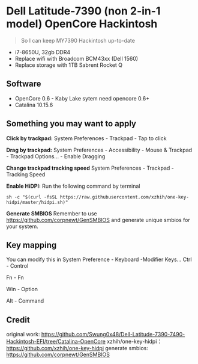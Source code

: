 # Dell Latitude-7390 (non 2-in-1 model) OpenCore Hackintosh
> So I can keep MY7390 Hackintosh up-to-date

* i7-8650U, 32gb DDR4
* Replace wifi with Broadcom BCM43xx (Dell 1560)
* Replace storage with 1TB Sabrent Rocket Q


## Software
* OpenCore 0.6 - Kaby Lake sytem need opencore 0.6+
* Catalina 10.15.6


## Something you may want to apply

**Click by trackpad:**
System Preferences - Trackpad - Tap to click

**Drag by trackpad:**
System Preferences - Accessibility - Mouse & Trackpad - Trackpad Options... - Enable Dragging

**Change trackpad tracking speed**
System Preferences - Trackpad - Tracking Speed

**Enable HiDPI:**
Run the following command by terminal

`sh -c "$(curl -fsSL https://raw.githubusercontent.com/xzhih/one-key-hidpi/master/hidpi.sh)"`


**Generate SMBIOS**
Remember to use https://github.com/corpnewt/GenSMBIOS and generate unique smbios for your system.

## Key mapping

You can modify this in System Preference - Keyboard -Modifier Keys...
Ctrl - Control

Fn - Fn

Win - Option

Alt - Command


## Credit
original work: https://github.com/Swung0x48/Dell-Latitude-7390-7490-Hackintosh-EFI/tree/Catalina-OpenCore
xzhih/one-key-hidpi：https://github.com/xzhih/one-key-hidpi
generate smbios: https://github.com/corpnewt/GenSMBIOS
